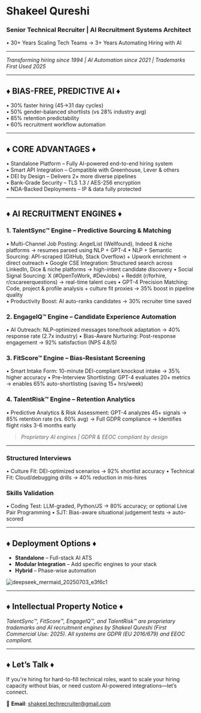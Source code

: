 # Shakeel Qureshi  
### Senior Technical Recruiter | AI Recruitment Systems Architect  
• 30+ Years Scaling Tech Teams → 3+ Years Automating Hiring with AI  

---


*Transforming hiring since 1994 | AI Automation since 2021 | Trademarks First Used 2025*

---

## ♦ BIAS-FREE, PREDICTIVE AI ♦
• 30% faster hiring (45→31 day cycles)  
• 50% gender-balanced shortlists (vs 28% industry avg)  
• 85% retention predictability  
• 60% recruitment workflow automation

---

## ♦ CORE ADVANTAGES ♦
• Standalone Platform – Fully AI-powered end-to-end hiring system  
• Smart API Integration – Compatible with Greenhouse, Lever & others  
• DEI by Design – Delivers 2× more diverse pipelines  
• Bank-Grade Security – TLS 1.3 / AES-256 encryption  
• NDA-Backed Deployments – IP & data fully protected  

---

## ♦ AI RECRUITMENT ENGINES ♦

### 1. TalentSync™ Engine – Predictive Sourcing & Matching
• Multi-Channel Job Posting: AngelList (Wellfound), Indeed & niche platforms  → resumes parsed using NLP + GPT-4
• NLP + Semantic Sourcing: API-scraped (GitHub, Stack Overflow) + Upwork enrichment → direct outreach 
• Google CSE Integration: Structured search across LinkedIn, Dice & niche platforms → high-intent candidate discovery 
• Social Signal Sourcing: X (#OpenToWork, #DevJobs) + Reddit (r/forhire, r/cscareerquestions) → real-time talent cues
• GPT-4 Precision Matching: Code, project & profile analysis + culture fit proxies → 35% boost in pipeline quality  
• Productivity Boost: AI auto-ranks candidates → 30% recruiter time saved

### 2. EngageIQ™ Engine – Candidate Experience Automation
• AI Outreach: NLP-optimized messages tone/hook adaptation → 40% response rate (2.7x industry)
• Bias-Aware Nurturing: Post-response engagement → 92% satisfaction (NPS 4.8/5)

### 3. FitScore™ Engine – Bias-Resistant Screening
• Smart Intake Form: 10-minute DEI-compliant knockout intake → 35% higher accuracy
• Pre-Interview Shortlisting: GPT-4 evaluates 20+ metrics → enables 65% auto-shortlisting (saving 15+ hrs/week)

### 4. TalentRisk™ Engine – Retention Analytics
• Predictive Analytics & Risk Assessment: GPT-4 analyzes 45+ signals → 85% retention rate (vs. 60% avg)
→ Full GDPR compliance
→ Identifies flight risks 3-6 months early


> *Proprietary AI engines | GDPR & EEOC compliant by design*


---

### Structured Interviews
• Culture Fit: DEI-optimized scenarios → 92% shortlist accuracy
• Technical Fit: Cloud/debugging drills → 40% reduction in mis-hires

### Skills Validation
• Coding Test: LLM-graded, Python/JS → 80% accuracy; or optional Live Pair Programming
• SJT: Bias-aware situational judgement tests → auto-scored

---

## ♦ Deployment Options ♦
- **Standalone** – Full-stack AI ATS  
- **Modular Integration** – Add specific engines to your stack  
- **Hybrid** – Phase-wise automation
  
![deepseek_mermaid_20250703_e3f6c1](https://github.com/user-attachments/assets/5c6704ed-2b07-475b-a97a-6e8454857d2b)

---


## ♦ Intellectual Property Notice ♦
*TalentSync™, FitScore™, EngageIQ™, and TalentRisk™ are proprietary trademarks and AI recruitment engines by Shakeel Qureshi (First Commercial Use: 2025). All systems are GDPR (EU 2016/679) and EEOC compliant.*

---

## ♦ Let’s Talk ♦
If you're hiring for hard-to-fill technical roles, want to scale your hiring capacity without bias, or need custom AI-powered integrations—let’s connect.

📩 **Email**: shakeel.techrecruiter@gmail.com

